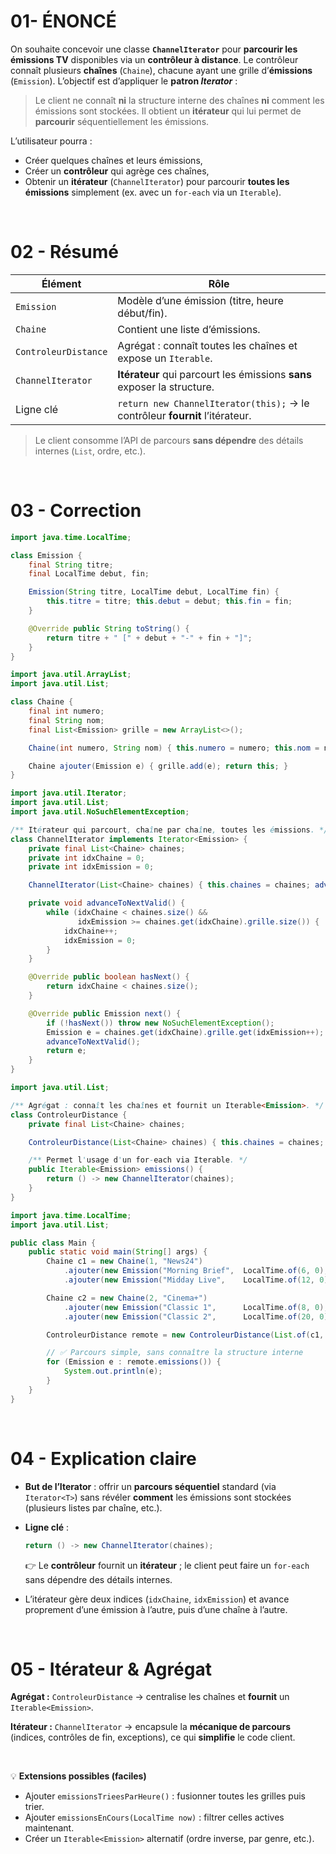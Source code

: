 # 01- ÉNONCÉ

On souhaite concevoir une classe **`ChannelIterator`** pour **parcourir les émissions TV** disponibles via un **contrôleur à distance**.
Le contrôleur connaît plusieurs **chaînes** (`Chaine`), chacune ayant une grille d’**émissions** (`Emission`).
L’objectif est d’appliquer le **patron *Iterator*** :

> Le client ne connaît **ni** la structure interne des chaînes **ni** comment les émissions sont stockées.
> Il obtient un **itérateur** qui lui permet de **parcourir** séquentiellement les émissions.

L’utilisateur pourra :

* Créer quelques chaînes et leurs émissions,
* Créer un **contrôleur** qui agrège ces chaînes,
* Obtenir un **itérateur** (`ChannelIterator`) pour parcourir **toutes les émissions** simplement (ex. avec un `for-each` via un `Iterable`).

<br/>

# 02 - Résumé

| Élément              | Rôle                                                                         |
| -------------------- | ---------------------------------------------------------------------------- |
| `Emission`           | Modèle d’une émission (titre, heure début/fin).                              |
| `Chaine`             | Contient une liste d’émissions.                                              |
| `ControleurDistance` | Agrégat : connaît toutes les chaînes et expose un `Iterable`.                |
| `ChannelIterator`    | **Itérateur** qui parcourt les émissions **sans** exposer la structure.      |
| Ligne clé            | `return new ChannelIterator(this);` → le contrôleur **fournit** l’itérateur. |

> Le client consomme l’API de parcours **sans dépendre** des détails internes (`List`, ordre, etc.).

<br/>

# 03 - Correction

```java
import java.time.LocalTime;

class Emission {
    final String titre;
    final LocalTime debut, fin;

    Emission(String titre, LocalTime debut, LocalTime fin) {
        this.titre = titre; this.debut = debut; this.fin = fin;
    }

    @Override public String toString() {
        return titre + " [" + debut + "-" + fin + "]";
    }
}
```

```java
import java.util.ArrayList;
import java.util.List;

class Chaine {
    final int numero;
    final String nom;
    final List<Emission> grille = new ArrayList<>();

    Chaine(int numero, String nom) { this.numero = numero; this.nom = nom; }

    Chaine ajouter(Emission e) { grille.add(e); return this; }
}
```

```java
import java.util.Iterator;
import java.util.List;
import java.util.NoSuchElementException;

/** Itérateur qui parcourt, chaîne par chaîne, toutes les émissions. */
class ChannelIterator implements Iterator<Emission> {
    private final List<Chaine> chaines;
    private int idxChaine = 0;
    private int idxEmission = 0;

    ChannelIterator(List<Chaine> chaines) { this.chaines = chaines; advanceToNextValid(); }

    private void advanceToNextValid() {
        while (idxChaine < chaines.size() &&
               idxEmission >= chaines.get(idxChaine).grille.size()) {
            idxChaine++;
            idxEmission = 0;
        }
    }

    @Override public boolean hasNext() {
        return idxChaine < chaines.size();
    }

    @Override public Emission next() {
        if (!hasNext()) throw new NoSuchElementException();
        Emission e = chaines.get(idxChaine).grille.get(idxEmission++);
        advanceToNextValid();
        return e;
    }
}
```

```java
import java.util.List;

/** Agrégat : connaît les chaînes et fournit un Iterable<Emission>. */
class ControleurDistance {
    private final List<Chaine> chaines;

    ControleurDistance(List<Chaine> chaines) { this.chaines = chaines; }

    /** Permet l'usage d'un for-each via Iterable. */
    public Iterable<Emission> emissions() {
        return () -> new ChannelIterator(chaines);
    }
}
```

```java
import java.time.LocalTime;
import java.util.List;

public class Main {
    public static void main(String[] args) {
        Chaine c1 = new Chaine(1, "News24")
            .ajouter(new Emission("Morning Brief",  LocalTime.of(6, 0),  LocalTime.of(9, 0)))
            .ajouter(new Emission("Midday Live",    LocalTime.of(12, 0), LocalTime.of(13, 0)));

        Chaine c2 = new Chaine(2, "Cinema+")
            .ajouter(new Emission("Classic 1",      LocalTime.of(8, 0),  LocalTime.of(10, 0)))
            .ajouter(new Emission("Classic 2",      LocalTime.of(20, 0), LocalTime.of(22, 0)));

        ControleurDistance remote = new ControleurDistance(List.of(c1, c2));

        // ✅ Parcours simple, sans connaître la structure interne
        for (Emission e : remote.emissions()) {
            System.out.println(e);
        }
    }
}
```

<br/>

# 04 - Explication claire

* **But de l’Iterator** : offrir un **parcours séquentiel** standard (via `Iterator<T>`) sans révéler **comment** les émissions sont stockées (plusieurs listes par chaîne, etc.).
* **Ligne clé** :

  ```java
  return () -> new ChannelIterator(chaines);
  ```

  👉 Le **contrôleur** fournit un **itérateur** ; le client peut faire un `for-each` sans dépendre des détails internes.
* L’itérateur gère deux indices (`idxChaine`, `idxEmission`) et avance proprement d’une émission à l’autre, puis d’une chaîne à l’autre.


<br/>

# 05 - Itérateur & Agrégat

**Agrégat :** `ControleurDistance`
→ centralise les chaînes et **fournit** un `Iterable<Emission>`.

**Itérateur :** `ChannelIterator`
→ encapsule la **mécanique de parcours** (indices, contrôles de fin, exceptions), ce qui **simplifie** le code client.

<br/>

💡 **Extensions possibles (faciles)**

* Ajouter `emissionsTrieesParHeure()` : fusionner toutes les grilles puis trier.
* Ajouter `emissionsEnCours(LocalTime now)` : filtrer celles actives maintenant.
* Créer un `Iterable<Emission>` alternatif (ordre inverse, par genre, etc.).

